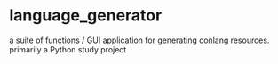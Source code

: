 # language_generator
a suite of functions / GUI application for generating conlang resources. primarily a Python study project
